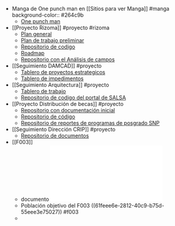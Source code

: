 - Manga de One punch man en [[Sitios para ver  Manga]] #manga
  background-color:: #264c9b
	- [One punch man](https://intomanga.com/ver/manga/One-Punch-Man/66/af78f349-9f3e-45d5-8b6c-8e69f18624dc)
- [[Proyecto Rizoma]] #proyecto #rizoma
	- [Plan general](https://docs.google.com/document/d/1DvOP8vqhBCEqaz7kw9AfBrgCHlOqqGDw2GWrMATxiCs/edit)
	- [Plan de trabajo preliminar](https://drive.google.com/drive/folders/1cbpWm5uGZKTSF_zVNrZ0H-GpsgvqEtya)
	- [Repositorio de codigo](https://scm.crip.conacyt.mx/rizoma/perfil-usuario)
	- [Roadmap](https://docs.google.com/spreadsheets/d/1yyFi5OjO_PlJQwFdBJmrOxNxLQzXFqpimVLmni63X4c/edit#gid=1791918609)
	- [Repositorio con el Análisis de campos](https://drive.google.com/drive/folders/1jV9ygW5WRrtNDHeeXLQKEeew9DELm0c1)
- [[Seguimiento DAMCAD]] #proyecto
	- [Tablero de proyectos estrategicos](https://project.crip.conacyt.mx/project/direccion-de-arquitectura/timeline)
	- [Tablero de impedimentos](https://project.crip.conacyt.mx/project/tablero-de-impedimentos-arquitectura/timeline)
- [[Seguimiento Arquitectura]] #proyecto
	- [Tablero de trabajo](https://project.crip.conacyt.mx/project/manuales-de-la-crip/timeline)
	- [Repositorio de codigo del portal de SALSA](https://scm.crip.conacyt.mx/arquitectura/salsa)
- [[Proyecto Distribución de becas]] #proyecto
	- [Repositorio con documentación inicial](https://drive.google.com/drive/folders/1zTfSl7Q_NwrQDC9zr6gXAqae1e6i7PmX)
	- [Repositorio de código](https://scm.crip.conacyt.mx/becas/distribucion)
	- [Repositorio de reportes de programas de posgrado SNP](https://drive.google.com/drive/folders/1dgTRoFbpiGxmxpNMoXoIcD1kOL-niB6Q)
- [[Seguimiento Dirección CRIP]] #proyecto
	- [Repositorio de documentos](https://drive.google.com/drive/folders/1BF0I86I3qwywKy9womqv_LcpM1IDquIM)
- [[F003]]
	- documento ![Lineamientos F003 PRONACES - Unknown.pdf](../assets/Lineamientos_F003_PRONACES_-_Unknown_1644096873443_0.pdf)
	- Población objetivo del F003 ((61feee6e-2812-40c9-b75d-55eee3e75027)) #f003
	-